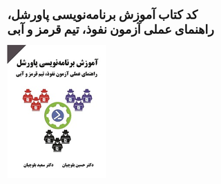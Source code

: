 # 
# کد کتاب آموزش برنامه‌نویسی پاورشل، راهنمای عملی آزمون نفوذ، تیم قرمز و آبی


![alt text](Cover.jpg "Title Text")
